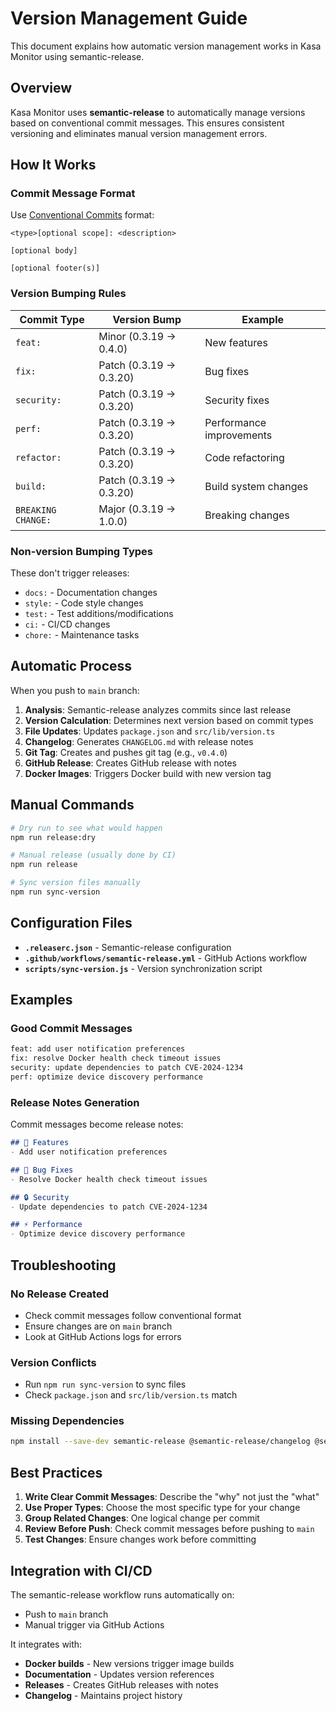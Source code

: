 # Version Management Guide

This document explains how automatic version management works in Kasa Monitor using semantic-release.

## Overview

Kasa Monitor uses **semantic-release** to automatically manage versions based on conventional commit messages. This ensures consistent versioning and eliminates manual version management errors.

## How It Works

### Commit Message Format
Use [Conventional Commits](https://conventionalcommits.org/) format:
```
<type>[optional scope]: <description>

[optional body]

[optional footer(s)]
```

### Version Bumping Rules

| Commit Type | Version Bump | Example |
|-------------|--------------|---------|
| `feat:` | Minor (0.3.19 → 0.4.0) | New features |
| `fix:` | Patch (0.3.19 → 0.3.20) | Bug fixes |
| `security:` | Patch (0.3.19 → 0.3.20) | Security fixes |
| `perf:` | Patch (0.3.19 → 0.3.20) | Performance improvements |
| `refactor:` | Patch (0.3.19 → 0.3.20) | Code refactoring |
| `build:` | Patch (0.3.19 → 0.3.20) | Build system changes |
| `BREAKING CHANGE:` | Major (0.3.19 → 1.0.0) | Breaking changes |

### Non-version Bumping Types
These don't trigger releases:
- `docs:` - Documentation changes
- `style:` - Code style changes
- `test:` - Test additions/modifications
- `ci:` - CI/CD changes
- `chore:` - Maintenance tasks

## Automatic Process

When you push to `main` branch:

1. **Analysis**: Semantic-release analyzes commits since last release
2. **Version Calculation**: Determines next version based on commit types
3. **File Updates**: Updates `package.json` and `src/lib/version.ts`
4. **Changelog**: Generates `CHANGELOG.md` with release notes
5. **Git Tag**: Creates and pushes git tag (e.g., `v0.4.0`)
6. **GitHub Release**: Creates GitHub release with notes
7. **Docker Images**: Triggers Docker build with new version tag

## Manual Commands

```bash
# Dry run to see what would happen
npm run release:dry

# Manual release (usually done by CI)
npm run release

# Sync version files manually
npm run sync-version
```

## Configuration Files

- **`.releaserc.json`** - Semantic-release configuration
- **`.github/workflows/semantic-release.yml`** - GitHub Actions workflow
- **`scripts/sync-version.js`** - Version synchronization script

## Examples

### Good Commit Messages
```bash
feat: add user notification preferences
fix: resolve Docker health check timeout issues
security: update dependencies to patch CVE-2024-1234
perf: optimize device discovery performance
```

### Release Notes Generation
Commit messages become release notes:

```markdown
## 🚀 Features
- Add user notification preferences

## 🐛 Bug Fixes  
- Resolve Docker health check timeout issues

## 🔒 Security
- Update dependencies to patch CVE-2024-1234

## ⚡ Performance
- Optimize device discovery performance
```

## Troubleshooting

### No Release Created
- Check commit messages follow conventional format
- Ensure changes are on `main` branch
- Look at GitHub Actions logs for errors

### Version Conflicts
- Run `npm run sync-version` to sync files
- Check `package.json` and `src/lib/version.ts` match

### Missing Dependencies
```bash
npm install --save-dev semantic-release @semantic-release/changelog @semantic-release/git @semantic-release/github @semantic-release/npm @semantic-release/exec @semantic-release/commit-analyzer @semantic-release/release-notes-generator conventional-changelog-conventionalcommits
```

## Best Practices

1. **Write Clear Commit Messages**: Describe the "why" not just the "what"
2. **Use Proper Types**: Choose the most specific type for your change
3. **Group Related Changes**: One logical change per commit
4. **Review Before Push**: Check commit messages before pushing to `main`
5. **Test Changes**: Ensure changes work before committing

## Integration with CI/CD

The semantic-release workflow runs automatically on:
- Push to `main` branch
- Manual trigger via GitHub Actions

It integrates with:
- **Docker builds** - New versions trigger image builds
- **Documentation** - Updates version references
- **Releases** - Creates GitHub releases with notes
- **Changelog** - Maintains project history
